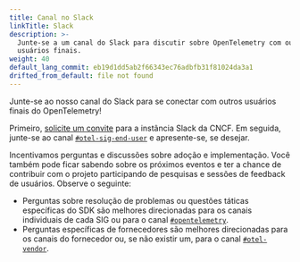 ```yaml
---
title: Canal no Slack
linkTitle: Slack
description: >-
  Junte-se a um canal do Slack para discutir sobre OpenTelemetry com outros
  usuários finais.
weight: 40
default_lang_commit: eb19d1dd5ab2f66343ec76adbfb31f81024da3a1
drifted_from_default: file not found
---
```


Junte-se ao nosso canal do Slack para se conectar com outros usuários finais do
OpenTelemetry!

Primeiro, [solicite um convite](https://slack.cncf.io/) para a instância Slack
da CNCF. Em seguida, junte-se ao canal
[`#otel-sig-end-user`](https://cloud-native.slack.com/archives/C01RT3MSWGZ) e
apresente-se, se desejar.

Incentivamos perguntas e discussões sobre adoção e implementação. Você também
pode ficar sabendo sobre os próximos eventos e ter a chance de contribuir com o
projeto participando de pesquisas e sessões de feedback de usuários. Observe o
seguinte:

- Perguntas sobre resolução de problemas ou questões táticas específicas do SDK
  são melhores direcionadas para os canais individuais de cada SIG ou para o
  canal [`#opentelemetry`](https://cloud-native.slack.com/archives/CJFCJHG4Q).
- Perguntas específicas de fornecedores são melhores direcionadas para os canais
  do fornecedor ou, se não existir um, para o canal
  [`#otel-vendor`](https://cloud-native.slack.com/archives/C031SAMGV2A).

